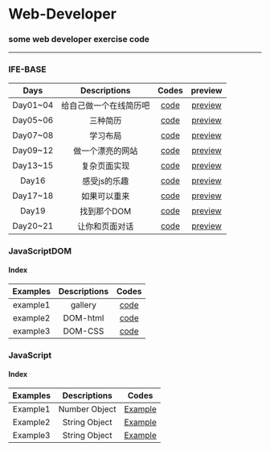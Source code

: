 # Web-Developer
### some web developer exercise code
***
### IFE-BASE
| Days | Descriptions | Codes | preview |
|:------:|:--------------:|:-------:|:----------:|
| Day01~04| 给自己做一个在线简历吧 | [code](./IFE_BASE/Day01_04)| [preview](https://keviness.github.io/Web-Developer/IFE_BASE/Day01_04/resume.html)|
| Day05~06| 三种简历|  [code](./IFE_BASE/Day05_06) | [preview](https://keviness.top/Web-Developer/IFE_BASE/Day05_06/resume.html)|
| Day07~08| 学习布局|  [code](./IFE_BASE/Day07_08) |  [preview](https://keviness.top/Web-Developer/IFE_BASE/Day07_08/display.html)|
| Day09~12| 做一个漂亮的网站| [code](./IFE_BASE/Day09_12)| [preview](https://keviness.top/Web-Developer/IFE_BASE/Day09_12/index_twocols.html) |
| Day13~15| 复杂页面实现 | [code](./IFE_BASE/Day13_15) |[preview](https://keviness.top/Web-Developer/IFE_BASE/Day01_04/index.html) |
| Day16 | 感受js的乐趣 |[code](./IFE_BASE/Day16) | [preview](https://keviness.top/Web-Developer/IFE_BASE/Day16/text1.html)|
| Day17~18| 如果可以重来 |[code](./IFE_BASE/Day17_18) | [preview](https://keviness.top/Web-Developer/IFE_BASE/Day17_18/text1/text1.html)|
| Day19  |  找到那个DOM |[code](./IFE_BASE/Day19) |[preview](https://keviness.top/Web-Developer/IFE_BASE/Day19/text1.html) |
| Day20~21 | 让你和页面对话 |[code](./IFE_BASE/Day19) | [preview](https://keviness.top/Web-Developer/IFE_BASE/Day20_21/text1.html)|

### JavaScriptDOM
#### Index
| Examples | Descriptions | Codes |
|:----------------:|:--------------:|:-------:|
| example1| gallery | [code](./JavaScriptDOM/example1_gallery)  |
| example2| DOM-html| [code](./JavaScriptDOM/example2_avtiveCreate) |
| example3| DOM-CSS | [code](./JavaScriptDOM/example3_cartoon)|

### JavaScript
#### Index
| Examples | Descriptions | Codes |
|:--------:|:------------:|:-----:|
| Example1 | Number Object | [Example](./JavaScript/Lvye_JavaScript/example1.html) |
| Example2 | String Object | [Example](./JavaScript/Lvye_JavaScript/example2.html) |
| Example3 | String Object | [Example](./JavaScript/Lvye_JavaScript/example3.html) |